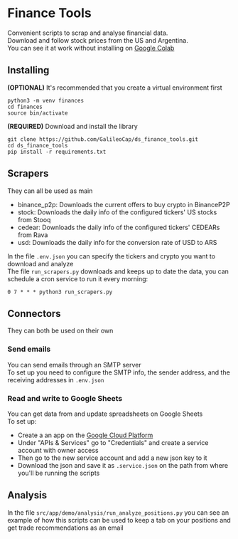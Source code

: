 # Finance Tools

Convenient scripts to scrap and analyse financial data.  
Download and follow stock prices from the US and Argentina.  
You can see it at work without installing on [Google Colab](https://colab.research.google.com/drive/18YDibEYh_BRFnh7qbnJ8JxdwVPa2sUc_?usp=sharing)

## Installing
**(OPTIONAL)** It's recommended that you create a virtual environment first
~~~
python3 -m venv finances
cd finances
source bin/activate
~~~
  
**(REQUIRED)** Download and install the library
~~~
git clone https://github.com/GalileoCap/ds_finance_tools.git
cd ds_finance_tools
pip install -r requirements.txt
~~~

## Scrapers
They can all be used as main
* binance_p2p: Downloads the current offers to buy crypto in BinanceP2P
* stock: Downloads the daily info of the configured tickers' US stocks from Stooq
* cedear: Downloads the daily info of the configured tickers' CEDEARs from Rava
*    usd: Downloads the daily info for the conversion rate of USD to ARS  

In the file `.env.json` you can specify the tickers and crypto you want to download and analyze  
The file `run_scrapers.py` downloads and keeps up to date the data, you can schedule a cron service to run it every morning:
~~~
0 7 * * * python3 run_scrapers.py
~~~

## Connectors
They can both be used on their own

### Send emails
You can send emails through an SMTP server  
To set up you need to configure the SMTP info, the sender address, and the receiving addresses in `.env.json`

### Read and write to Google Sheets
You can get data from and update spreadsheets on Google Sheets  
To set up:
* Create a an app on the [Google Cloud Platform](https://console.cloud.google.com/)
* Under "APIs & Services" go to "Credentials" and create a service account with owner access
* Then go to the new service account and add a new json key to it
* Download the json and save it as `.service.json` on the path from where you'll be running the scripts

## Analysis
In the file `src/app/demo/analysis/run_analyze_positions.py` you can see an example of how this scripts can be used to keep a tab on your positions and get trade recommendations as an email
